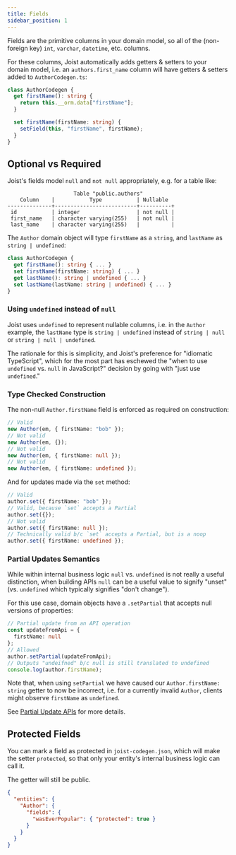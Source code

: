 ```yaml
---
title: Fields
sidebar_position: 1
---
```


Fields are the primitive columns in your domain model, so all of the (non-foreign key) `int`, `varchar`, `datetime`, etc. columns.

For these columns, Joist automatically adds getters & setters to your domain model, i.e. an `authors.first_name` column will have getters & setters added to `AuthorCodegen.ts`:

```ts
class AuthorCodegen {
  get firstName(): string {
    return this.__orm.data["firstName"];
  }

  set firstName(firstName: string) {
    setField(this, "firstName", firstName);
  }
}
```

## Optional vs Required

Joist's fields model `null` and `not null` appropriately, e.g. for a table like:

```
                     Table "public.authors"
    Column    |           Type           | Nullable
--------------+--------------------------+----------+
 id           | integer                  | not null |
 first_name   | character varying(255)   | not null |
 last_name    | character varying(255)   |          |
```

The `Author` domain object will type `firstName` as a `string`, and `lastName` as `string | undefined`:

```typescript
class AuthorCodegen {
  get firstName(): string { ... }
  set firstName(firstName: string) { ... }
  get lastName(): string | undefined { ... }
  set lastName(lastName: string | undefined) { ... }
}
```

### Using `undefined` instead of `null`

Joist uses `undefined` to represent nullable columns, i.e. in the `Author` example, the `lastName` type is `string | undefined` instead of `string | null` or `string | null | undefined`.

The rationale for this is simplicity, and Joist's preference for "idiomatic TypeScript", which for the most part has eschewed the "when to use `undefined` vs. `null` in JavaScript?" decision by going with "just use `undefined`."

### Type Checked Construction

The non-null `Author.firstName` field is enforced as required on construction:

```typescript
// Valid
new Author(em, { firstName: "bob" });
// Not valid
new Author(em, {});
// Not valid
new Author(em, { firstName: null });
// Not valid
new Author(em, { firstName: undefined });
```

And for updates made via the `set` method:

```typescript
// Valid
author.set({ firstName: "bob" });
// Valid, because `set` accepts a Partial
author.set({});
// Not valid
author.set({ firstName: null });
// Technically valid b/c `set` accepts a Partial, but is a noop
author.set({ firstName: undefined });
```

### Partial Updates Semantics

While within internal business logic `null` vs. `undefined` is not really a useful distinction, when building APIs `null` can be a useful value to signify "unset" (vs. `undefined` which typically signifies "don't change").

For this use case, domain objects have a `.setPartial` that accepts null versions of properties:

```typescript
// Partial update from an API operation
const updateFromApi = {
  firstName: null
};
// Allowed
author.setPartial(updateFromApi);
// Outputs "undeifned" b/c null is still translated to undefined
console.log(author.firstName);
```

Note that, when using `setPartial` we have caused our `Author.firstName: string` getter to now be incorrect, i.e. for a currently invalid `Author`, clients might observe `firstName` as `undefined`.

See [Partial Update APIs](/docs/querying/partial-update-apis) for more details.

## Protected Fields

You can mark a field as protected in `joist-codegen.json`, which will make the setter `protected`, so that only your entity's internal business logic can call it.

The getter will still be public.

```json
{
  "entities": {
    "Author": {
      "fields": {
        "wasEverPopular": { "protected": true }
      }
    }
  }
}
```


